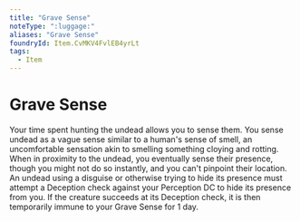 ```yaml
---
title: "Grave Sense"
noteType: ":luggage:"
aliases: "Grave Sense"
foundryId: Item.CvMKV4FvlEB4yrLt
tags:
  - Item
---
```


# Grave Sense

Your time spent hunting the undead allows you to sense them. You sense undead as a vague sense similar to a human's sense of smell, an uncomfortable sensation akin to smelling something cloying and rotting. When in proximity to the undead, you eventually sense their presence, though you might not do so instantly, and you can't pinpoint their location. An undead using a disguise or otherwise trying to hide its presence must attempt a Deception check against your Perception DC to hide its presence from you. If the creature succeeds at its Deception check, it is then temporarily immune to your Grave Sense for 1 day.
